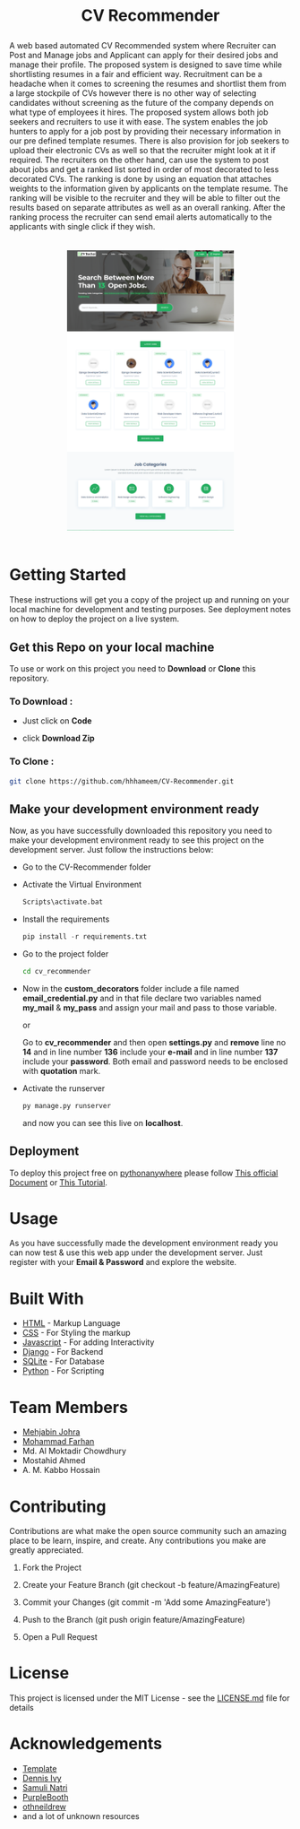 # <p align="center">CV Recommender</p>

A web based automated CV Recommended system where Recruiter can Post and Manage jobs and Applicant can apply for their desired jobs and manage their profile. The
proposed system is designed to save time while shortlisting resumes in a fair
and efficient way. Recruitment can be a headache when it comes to screening
the resumes and shortlist them from a large stockpile of CVs however there
is no other way of selecting candidates without screening as the future of the
company depends on what type of employees it hires. The proposed system
allows both job seekers and recruiters to use it with ease. The system enables
the job hunters to apply for a job post by providing their necessary information
in our pre defined template resumes. There is also provision for job seekers
to upload their electronic CVs as well so that the recruiter might look at it if
required. The recruiters on the other hand, can use the system to post about
jobs and get a ranked list sorted in order of most decorated to less decorated
CVs. The ranking is done by using an equation that attaches weights to the
information given by applicants on the template resume. The ranking will be
visible to the recruiter and they will be able to filter out the results based on
separate attributes as well as an overall ranking. After the ranking process the
recruiter can send email alerts automatically to the applicants with single click
if they wish.

<p align="center"> <img src="images/home.png" alt="MarineGEO circle logo" style="height:500px; width:auto; margin:20px; text-align:center"/></p>

# Getting Started

These instructions will get you a copy of the project up and running on your local machine for development and testing purposes. See deployment notes on how to deploy the project on a live system.

## Get this Repo on your local machine

To use or work on this project you need to **Download** or **Clone** this repository.

### To Download :

-   Just click on **Code**

-   click **Download Zip**

### To Clone :

```sh
git clone https://github.com/hhhameem/CV-Recommender.git
```

## Make your development environment ready

Now, as you have successfully downloaded this repository you need to make your development environment ready to see this project on the development server. Just follow the instructions below:

-   Go to the CV-Recommender folder
-   Activate the Virtual Environment
    ```sh
    Scripts\activate.bat
    ```
-   Install the requirements
    ```py
    pip install -r requirements.txt
    ```
-   Go to the project folder
    ```sh
    cd cv_recommender
    ```
-   Now in the **custom_decorators** folder include a file named **email_credential.py** and in that file
    declare two variables named **my_mail** & **my_pass** and assign your mail and pass to those variable.

    or

    Go to **cv_recommender** and then open **settings.py** and **remove** line no **14** and in line number **136** include your **e-mail** and in line number **137** include your **password**. Both email and password needs to be enclosed with **quotation** mark.

-   Activate the runserver

    ```py
    py manage.py runserver
    ```

    and now you can see this live on **localhost**.

## Deployment

To deploy this project free on [pythonanywhere](https://www.pythonanywhere.com/) please follow [This official Document](https://help.pythonanywhere.com/pages/DeployExistingDjangoProject/) or [This Tutorial](https://www.youtube.com/watch?v=Y4c4ickks2A).

# Usage

As you have successfully made the development environment ready you can now test & use this web app under the development server. Just register with your **Email & Password** and explore the website.

# Built With

-   [HTML](https://en.wikipedia.org/wiki/HTML) - Markup Language
-   [CSS](https://en.wikipedia.org/wiki/CSS) - For Styling the markup
-   [Javascript](https://www.javascript.com/) - For adding Interactivity
-   [Django](https://www.djangoproject.com/) - For Backend
-   [SQLite](https://www.sqlite.org/index.html) - For Database
-   [Python](https://www.python.org/) - For Scripting

# Team Members

-   [Mehjabin Johra](https://github.com/mjohra)
-   [Mohammad Farhan](https://github.com/farhanm9)
-   Md. Al Moktadir Chowdhury
-   Mostahid Ahmed
-   A. M. Kabbo Hossain

# Contributing

Contributions are what make the open source community such an amazing place to be learn, inspire, and create. Any contributions you make are greatly appreciated.

1. Fork the Project

2. Create your Feature Branch (git checkout -b feature/AmazingFeature)

3. Commit your Changes (git commit -m 'Add some AmazingFeature')

4. Push to the Branch (git push origin feature/AmazingFeature)

5. Open a Pull Request

# License

This project is licensed under the MIT License - see the [LICENSE.md](LICENSE.md) file for details

# Acknowledgements

-   [Template](https://themeforest.net/item/jobhit-job-portal-html-template/29922683)
-   [Dennis Ivy](https://www.youtube.com/channel/UCTZRcDjjkVajGL6wd76UnGg)
-   [Samuli Natri](https://www.youtube.com/channel/UC_F-PRC-SXbaGj_kmMZSotA)
-   [PurpleBooth](https://gist.github.com/PurpleBooth/109311bb0361f32d87a2)
-   [othneildrew](https://github.com/othneildrew/Best-README-Template/blob/master/README.md)
-   and a lot of unknown resources
